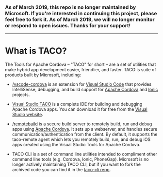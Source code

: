 ### As of March 2019, this repo is no longer maintained by Microsoft. If you're interested in continuing this project, please feel free to fork it. As of March 2019, we will no longer monitor or respond to open issues. Thanks for your support!

---

# What is TACO?
The Tools for Apache Cordova – "TACO" for short – are a set of utilities that make hybrid app development easier, friendlier, and faster. TACO is suite of products built by Microsoft, including:

* [/vscode-cordova](http://github.com/microsoft/vscode-cordova) is an extension for [Visual Studio Code](http://code.visualstudio.com) that provides IntelliSense, debugging, and build support for [Apache Cordova](http://cordova.io) and [Ionic](http://ionicframework.com) projects.

* [Visual Studio TACO](https://www.visualstudio.com/en-us/features/cordova-vs.aspx) is a complete IDE for building and debugging Apache Cordova apps. You can download it for free from the [Visual Studio website](https://www.visualstudio.com/en-us/features/cordova-vs.aspx).

* [/remotebuild](http://github.com/microsoft/remotebuild) is a secure build server to remotely build, run and debug apps using [Apache Cordova](http://cordova.io). It sets up a webserver, and handles secure communication/authentication from the client. By default, it supports the taco-remote agent which lets you remotely build, run, and debug iOS apps created using the Visual Studio Tools for Apache Cordova.

* TACO CLI is a set of command line utilities intended to compliment other command line tools (e.g. Cordova, Ionic, PhoneGap). Microsoft is no longer actively maintaining TACO CLI, but if you want to fork the archived code you can find it in the [taco-cli repo](http://github.com/microsoft/taco-cli). 
